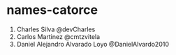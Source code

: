 # names-catorce

1. Charles Silva @devCharles
2. Carlos Martinez @cmtzvitela
3. Daniel Alejandro Alvarado Loyo @DanielAlvardo2010

